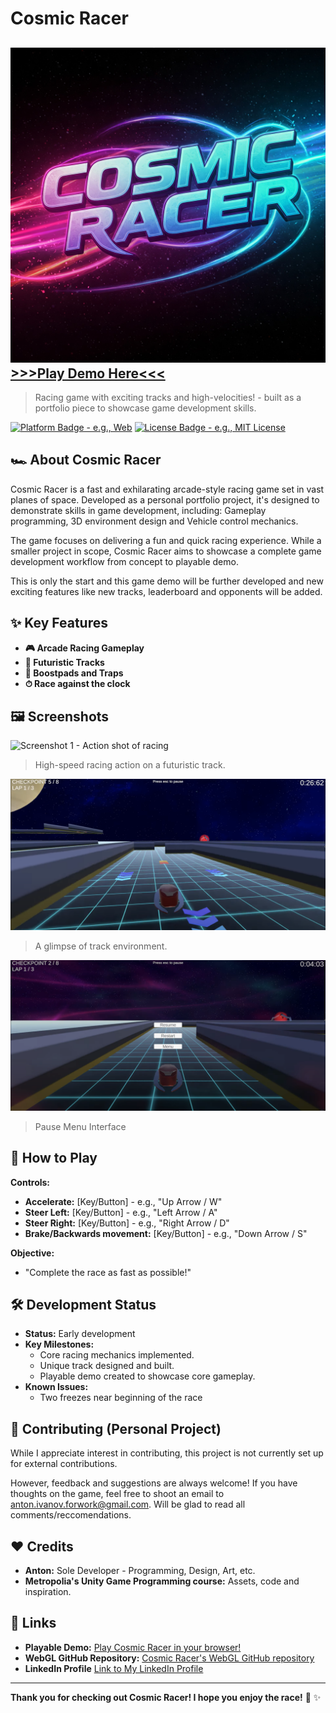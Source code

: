 # Cosmic Racer

## ![Game Banner](./PromoMaterial/SpaceRacerLogo.jpg)[>>>Play Demo Here<<<](https://cosmical-racer.netlify.app/)

>  Racing game with exciting tracks and high-velocities! - built as a portfolio piece to showcase game development skills.

[![Platform Badge - e.g., Web](https://img.shields.io/badge/platform-Web-blue)](#how-to-play)
[![License Badge - e.g., MIT License](https://img.shields.io/badge/license-MIT-green)](./LICENSE)

## 🏎️ About Cosmic Racer

Cosmic Racer is a fast and exhilarating arcade-style racing game set in vast planes of space.  Developed as a personal portfolio project, it's designed to demonstrate skills in game development, including: Gameplay programming,  3D environment design and Vehicle control mechanics.

The game focuses on delivering a fun and quick racing experience. While a smaller project in scope, Cosmic Racer aims to showcase a complete game development workflow from concept to playable demo.

This is only the start and this game demo will be further developed and new exciting features like new tracks, leaderboard and opponents will be added.

## ✨ Key Features

* **🎮 Arcade Racing Gameplay**  
* **💫 Futuristic Tracks**  
* **👾 Boostpads and Traps**  
* **⏱ Race against the clock** 

## 🖼️ Screenshots

![Screenshot 1 - Action shot of racing](./PromoMaterial/CosmicRacer_Screenshot1.png)
>  High-speed racing action on a futuristic track.

![Screenshot 2 - Boostapds and Traps](./PromoMaterial/CosmicRacer_Screenshot2.png)
>  A glimpse of track environment.

![Screenshot 3 - Pause menu](./PromoMaterial/CosmicRacer_Screenshot3.png)
> Pause Menu Interface


## 🚀 How to Play

**Controls:**

* **Accelerate:** [Key/Button] - e.g., "Up Arrow / W"
* **Steer Left:** [Key/Button] - e.g., "Left Arrow / A"
* **Steer Right:** [Key/Button] - e.g., "Right Arrow / D"
* **Brake/Backwards movement:** [Key/Button] - e.g., "Down Arrow / S"

**Objective:**

* "Complete the race as fast as possible!"

## 🛠️ Development Status

* **Status:** Early development
* **Key Milestones:**
    * Core racing mechanics implemented.
    * Unique track designed and built.
    * Playable demo created to showcase core gameplay.
* **Known Issues:**
    * Two freezes near beginning of the race

## 🤝 Contributing (Personal Project)

While I appreciate interest in contributing, this project is not currently set up for external contributions.

However, feedback and suggestions are always welcome! If you have thoughts on the game, feel free to shoot an email to anton.ivanov.forwork@gmail.com. Will be glad to read all comments/reccomendations.

## ❤️ Credits

* **Anton:**  Sole Developer - Programming, Design, Art, etc.
* **Metropolia's Unity Game Programming course:** Assets, code and inspiration.

## 🔗 Links

* **Playable Demo:** [Play Cosmic Racer in your browser!](https://cosmical-racer.netlify.app/)
* **WebGL GitHub Repository:** [Cosmic Racer's WebGL GitHub repository](https://github.com/gluck243/Cosmic-Racer-WebGL)
* **LinkedIn Profile** [Link to My LinkedIn Profile](https://www.linkedin.com/in/anton-ivanov-35b8302aa/)

---

**Thank you for checking out Cosmic Racer!  I hope you enjoy the race!**  🚀 ✨